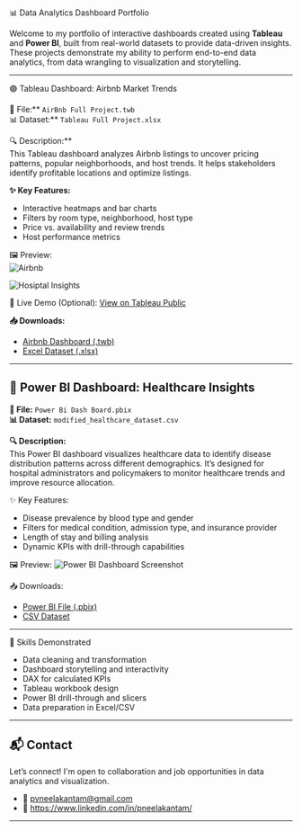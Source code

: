 📊 Data Analytics Dashboard Portfolio

Welcome to my portfolio of interactive dashboards created using **Tableau** and **Power BI**, built from real-world datasets to provide data-driven insights. These projects demonstrate my ability to perform end-to-end data analytics, from data wrangling to visualization and storytelling.

---

 🟣 Tableau Dashboard: Airbnb Market Trends

📁 File:** `AirBnb Full Project.twb`  
📊 Dataset:** `Tableau Full Project.xlsx`

🔍 Description:**  
This Tableau dashboard analyzes Airbnb listings to uncover pricing patterns, popular neighborhoods, and host trends. It helps stakeholders identify profitable locations and optimize listings.

**✨ Key Features:**
- Interactive heatmaps and bar charts
- Filters by room type, neighborhood, host type
- Price vs. availability and review trends
- Host performance metrics

🖼️ Preview:  
![Airbnb](https://github.com/user-attachments/assets/a86a49fb-5e9f-43fe-bfdb-bd26694cbb2f)

![Hosiptal Insights](https://github.com/user-attachments/assets/99f15fc0-f084-4234-942f-6c36f46ffe93)

🔗 Live Demo (Optional): 
[View on Tableau Public](https://public.tableau.com/app/profile/poorna.venkat.neelakantam/viz/AirBnbFullProject_17477009456330/Dashboard1)

**📥 Downloads:**  
- [Airbnb Dashboard (.twb)](./AirBnb%20Full%20Project.twb)  
- [Excel Dataset (.xlsx)](./Tableau%20Full%20Project.xlsx)

---

## 🔵 Power BI Dashboard: Healthcare Insights

**📁 File:** `Power Bi Dash Board.pbix`  
**📊 Dataset:** `modified_healthcare_dataset.csv`

**🔍 Description:**  
This Power BI dashboard visualizes healthcare data to identify disease distribution patterns across different demographics. It’s designed for hospital administrators and policymakers to monitor healthcare trends and improve resource allocation.

✨ Key Features:
- Disease prevalence by blood type and gender
- Filters for medical condition, admission type, and insurance provider
- Length of stay and billing analysis
- Dynamic KPIs with drill-through capabilities

🖼️ Preview: 
![Power BI Dashboard Screenshot](powerbi_dashboard.png)

📥 Downloads: 
- [Power BI File (.pbix)](./Power%20Bi%20Dash%20Board.pbix)  
- [CSV Dataset](./modified_healthcare_dataset.csv)

---

 🧠 Skills Demonstrated

- Data cleaning and transformation
- Dashboard storytelling and interactivity
- DAX for calculated KPIs
- Tableau workbook design
- Power BI drill-through and slicers
- Data preparation in Excel/CSV

---

## 📬 Contact

Let’s connect! I'm open to collaboration and job opportunities in data analytics and visualization.

- 📧 pvneelakantam@gmail.com  
- 🔗 https://www.linkedin.com/in/pneelakantam/

---
